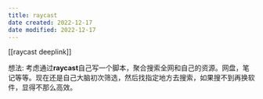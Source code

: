 ```yaml
---
title: raycast
date created: 2022-12-17
date modified: 2022-12-17
---
```


[[raycast deeplink]]

想法:
考虑通过**raycast**自己写一个脚本，聚合搜索全网和自己的资源。网盘，笔记等等。现在还是自己大脑初次筛选，然后找指定地方去搜索，如果搜不到再换软件，显得不那么高效。 
